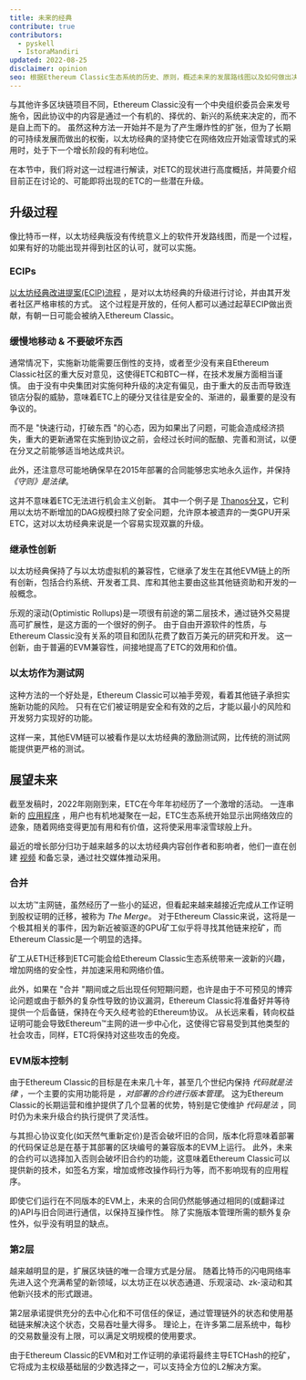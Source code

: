 ```yaml
---
title: 未来的经典
contribute: true
contributors:
  - pyskell
  - IstoraMandiri
updated: 2022-08-25
disclaimer: opinion
seo: 根据Ethereum Classic生态系统的历史、原则，概述未来的发展路线图以及如何做出决定。
---
```


与其他许多区块链项目不同，Ethereum Classic没有一个中央组织委员会来发号施令，因此协议中的内容是通过一个有机的、择优的、新兴的系统来决定的，而不是自上而下的。 虽然这种方法一开始并不是为了产生爆炸性的扩张，但为了长期的可持续发展而做出的权衡，以太坊经典的坚持使它在网络效应开始滚雪球式的采用时，处于下一个增长阶段的有利地位。

在本节中，我们将对这一过程进行解读，对ETC的现状进行高度概括，并简要介绍目前正在讨论的、可能即将出现的ETC的一些潜在升级。

## 升级过程

像比特币一样，以太坊经典版没有传统意义上的软件开发路线图，而是一个过程，如果有好的功能出现并得到社区的认可，就可以实施。

### ECIPs

[以太坊经典改进提案(ECIP)流程](/development/ecips) ，是对以太坊经典的升级进行讨论，并由其开发者社区严格审核的方式。 这个过程是开放的，任何人都可以通过起草ECIP做出贡献，有朝一日可能会被纳入Ethereum Classic。

### 缓慢地移动 & 不要破坏东西

通常情况下，实施新功能需要压倒性的支持，或者至少没有来自Ethereum Classic社区的重大反对意见，这使得ETC和BTC一样，在技术发展方面相当谨慎。 由于没有中央集团对实施何种升级的决定有偏见，由于重大的反击而导致连锁店分裂的威胁，意味着ETC上的硬分叉往往是安全的、渐进的，最重要的是没有争议的。

而不是 "快速行动，打破东西 "的心态，因为如果出了问题，可能会造成经济损失，重大的更新通常在实施到协议之前，会经过长时间的酝酿、完善和测试，以便在分叉之前能够适当地达成共识。

此外，还注意尽可能地确保早在2015年部署的合同能够忠实地永久运作，并保持 _《守则》是法律_。

这并不意味着ETC无法进行机会主义创新。 其中一个例子是 [Thanos分叉](/knowledge/forks#thanos)，它利用以太坊不断增加的DAG规模扫除了安全问题，允许原本被遗弃的一类GPU开采ETC，这对以太坊经典来说是一个容易实现双赢的升级。

### 继承性创新

以太坊经典保持了与以太坊虚拟机的兼容性，它继承了发生在其他EVM链上的所有创新，包括合约系统、开发者工具、库和其他主要由这些其他链资助和开发的一般概念。

乐观的滚动(Optimistic Rollups)是一项很有前途的第二层技术，通过链外交易提高可扩展性，是这方面的一个很好的例子。 由于自由开源软件的性质，与Ethereum Classic没有关系的项目和团队花费了数百万美元的研究和开发。 这一创新，由于普遍的EVM兼容性，间接地提高了ETC的效用和价值。

### 以太坊作为测试网

这种方法的一个好处是，Ethereum Classic可以袖手旁观，看着其他链子承担实施新功能的风险。 只有在它们被证明是安全和有效的之后，才能以最小的风险和开发努力实现好的功能。

这样一来，其他EVM链可以被看作是以太坊经典的激励测试网，比传统的测试网能提供更严格的测试。

## 展望未来

截至发稿时，2022年刚刚到来，ETC在今年年初经历了一个激增的活动。 一连串新的 [应用程序](/services/apps) ，用户也有机地凝聚在一起，ETC生态系统开始显示出网络效应的迹象，随着网络变得更加有用和有价值，这将使采用率滚雪球般上升。

最近的增长部分归功于越来越多的以太坊经典内容创作者和影响者，他们一直在创建 [视频](/videos) 和备忘录，通过社交媒体推动采用。

### 合并

以太坊™主网链，虽然经历了一些小的延迟，但看起来越来越接近完成从工作证明到股权证明的迁移，被称为 _The Merge_。 对于Ethereum Classic来说，这将是一个极其相关的事件，因为新近被驱逐的GPU矿工似乎将寻找其他链来挖矿，而Ethereum Classic是一个明显的选择。

矿工从ETH迁移到ETC可能会给Ethereum Classic生态系统带来一波新的兴趣，增加网络的安全性，并加速采用和网络价值。

此外，如果在 "合并 "期间或之后出现任何短期问题，也许是由于不可预见的博弈论问题或由于额外的复杂性导致的协议漏洞，Ethereum Classic将准备好并等待提供一个后备链，保持在今天久经考验的Ethereum协议。 从长远来看，转向权益证明可能会导致Ethereum™主网的进一步中心化，这使得它容易受到其他类型的社会攻击，同样，ETC将保持对这些攻击的免疫。

### EVM版本控制

由于Ethereum Classic的目标是在未来几十年，甚至几个世纪内保持 _代码就是法律_ ，一个主要的实用功能将是 _，对部署的合约进行版本管理_。 这为Ethereum Classic的长期运营和维护提供了几个显著的优势，特别是它使维护 _代码是法_ ，同时仍为未来升级合约执行提供了灵活性。

与其担心协议变化(如天然气重新定价)是否会破坏旧的合同，版本化将意味着部署的代码保证总是在基于其部署的区块编号的兼容版本的EVM上运行。 此外，未来的合约可以选择加入否则会破坏旧合约的功能，这意味着Ethereum Classic可以提供新的技术，如签名方案，增加或修改操作码行为等，而不影响现有的应用程序。

即使它们运行在不同版本的EVM上，未来的合同仍然能够通过相同的(或翻译过的)API与旧合同进行通信，以保持互操作性。 除了实施版本管理所需的额外复杂性外，似乎没有明显的缺点。

### 第2层

越来越明显的是，扩展区块链的唯一合理方式是分层。 随着比特币的闪电网络率先进入这个充满希望的新领域，以太坊正在以状态通道、乐观滚动、zk-滚动和其他新兴技术的形式跟进。

第2层承诺提供充分的去中心化和不可信任的保证，通过管理链外的状态和使用基础链来解决这个状态，交易吞吐量大得多。 理论上，在许多第二层系统中，每秒的交易数量没有上限，可以满足文明规模的使用要求。

由于Ethereum Classic的EVM和对工作证明的承诺将最终主导ETCHash的挖矿，它将成为主权级基础层的少数选择之一，可以支持全方位的L2解决方案。
